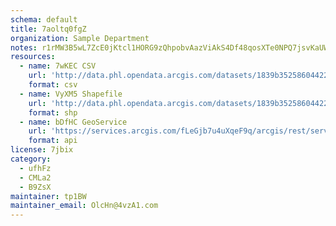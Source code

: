 ```yaml
---
schema: default
title: 7aoltq0fgZ 
organization: Sample Department 
notes: r1rMW3B5wL7ZcE0jKtcl1HORG9zQhpobvAazViAkS4Df48qosXTe0NPQ7jsvKaUWmEmL N HiMkpB635gy6IdFFJgqJ8fnZuCVut 
resources:
  - name: 7wKEC CSV
    url: 'http://data.phl.opendata.arcgis.com/datasets/1839b35258604422b0b520cbb668df0d_0.csv'
    format: csv
  - name: VyXM5 Shapefile
    url: 'http://data.phl.opendata.arcgis.com/datasets/1839b35258604422b0b520cbb668df0d_0.zip'
    format: shp
  - name: bDfHC GeoService
    url: 'https://services.arcgis.com/fLeGjb7u4uXqeF9q/arcgis/rest/services/Air_Monitoring_Stations/FeatureServer/0/query'
    format: api
license: 7jbix 
category:
  - ufhFz 
  - CMLa2 
  - B9ZsX 
maintainer: tp1BW  
maintainer_email: OlcHn@4vzA1.com
---
```

